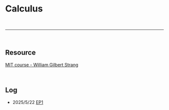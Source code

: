 # Calculus

<br>

---

<br>

## Resource

[MIT course - William Gilbert Strang](https://www.bilibili.com/video/BV1rY4y1P7er/?spm_id_from=333.337.search-card.all.click&vd_source=9780a181ac9f1fee5f680f255ee5bc73)

<br>


## Log

* 2025/5/22 [EP1](https://www.bilibili.com/video/BV1rY4y1P7er?spm_id_from=333.788.videopod.episodes&vd_source=9780a181ac9f1fee5f680f255ee5bc73&p=2)